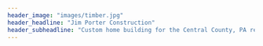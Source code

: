 ```yaml
---
header_image: "images/timber.jpg"
header_headline: "Jim Porter Construction"
header_subheadline: "Custom home building for the Central County, PA region"
---
```

